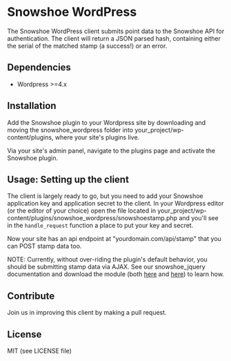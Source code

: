 Snowshoe WordPress
============
The Snowshoe WordPress client submits point data to the Snowshoe API for authentication. The client will return a JSON parsed hash, containing either the serial of the matched stamp (a success!) or an error.

## Dependencies
- Wordpress >=4.x

## Installation
Add the Snowshoe plugin to your Wordpress site by downloading and moving the snowshoe_wordpress folder into your_project/wp-content/plugins, where your site's plugins live.

Via your site's admin panel, navigate to the plugins page and activate the Snowshoe plugin.

## Usage: Setting up the client

The client is largely ready to go, but you need to add your Snowshoe application key and application secret to the client. In your Wordpress editor (or the editor of your choice) open the file located in your_project/wp-content/plugins/snowshoe_wordpress/snowshoestamp.php and you'll see in the ```handle_request``` function a place to put your key and secret.

Now your site has an api endpoint at "yourdomain.com/api/stamp" that you can POST stamp data too.

NOTE: Currently, without over-riding the plugin's default behavior, you should be submitting stamp data via AJAX. See our snowshoe_jquery documentation and download the module (both [here](https://github.com/snowshoestamp/snowshoe_jquery) and [here](https://snowshoe.readme.io/docs/part-1-stamp-screen)) to learn how.

## Contribute
Join us in improving this client by making a pull request.

## License
MIT (see LICENSE file)

